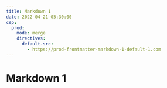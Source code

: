 ```yaml
---
title: Markdown 1
date: 2022-04-21 05:30:00
csp:
  prod:
    mode: merge
    directives:
      default-src:
        - https://prod-frontmatter-markdown-1-default-1.com
---
```


# Markdown 1
